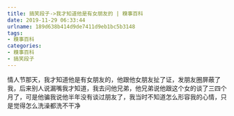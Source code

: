 ```yaml
---
title: 搞笑段子->我才知道他是有女朋友的 | 糗事百科
date: 2019-11-29 06:33:44
urlname: 189d638b414d9de7411d9eb1bc5b3148
tags: 
- 糗事百科
categories:
- 糗事百科
- 搞笑段子
---
```

情人节那天，我才知道他是有女朋友的，他跟他女朋友扯了证，发朋友圈屏蔽了我，后来别人说漏嘴我才知道，我去问他兄弟，他兄弟说他跟这个女的谈了三四个月了，可是他骗我说他半年没有谈过朋友了，我当时不知道怎么形容我的心情，只是觉得怎么洗澡都洗不干净


